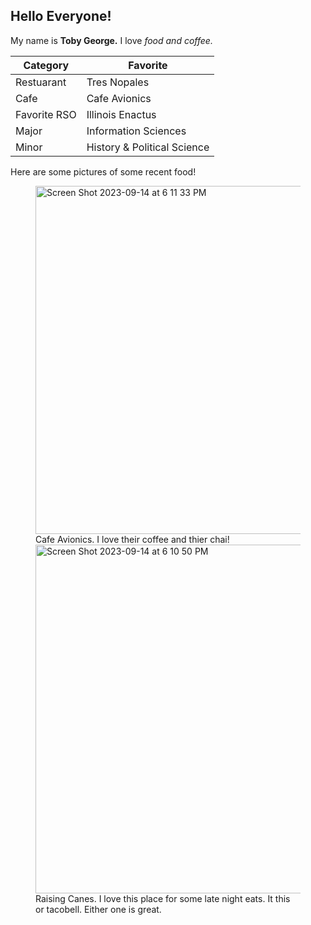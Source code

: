 ## Hello Everyone! 
My name is **Toby George.** 
I love _food and coffee._ 

| Category | Favorite | 
| -------- | -------- | 
| Restuarant | Tres Nopales | 
| Cafe | Cafe Avionics | 
|Favorite RSO | Illinois Enactus| 
| Major | Information Sciences | 
| Minor | History & Political Science | 

Here are some pictures of some recent food!
<figure>
  <img width="557" alt="Screen Shot 2023-09-14 at 6 11 33 PM" src="https://github.com/OREL-group/Project-Management/assets/123106192/f8fe690a-38ef-4a94-b92a-3979dd1bca72">

  <figcaption> Cafe Avionics. I love their coffee and thier chai!</figcaption>

  <img width="558" alt="Screen Shot 2023-09-14 at 6 10 50 PM" src="https://github.com/OREL-group/Project-Management/assets/123106192/f7eb49b6-82b3-413b-8e54-9b714b195b85">
  
  <figcaption> Raising Canes. I love this place for some late night eats. It this or tacobell. Either one is great.</figcaption>
  
</figure>
